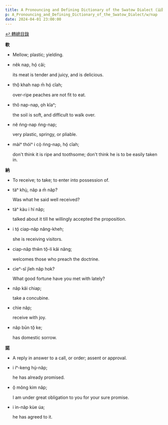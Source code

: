 ```yaml
---
title: A Pronouncing and Defining Dictionary of the Swatow Dialect (汕頭方言音義字典) / nap
p: A_Pronouncing_and_Defining_Dictionary_of_the_Swatow_Dialect/w/nap
date: 2024-04-01 23:00:00
---
```


[↩️ 轉總目錄](/A_Pronouncing_and_Defining_Dictionary_of_the_Swatow_Dialect)


**軟**
- Mellow; plastic; yielding.

- nêk nap, hó̤ căi;

  its meat is tender and juicy, and is delicious.

- thô̤ khah nap m̄ hó̤ cîah;

  over-ripe peaches are not fit to eat.

- thô nap-nap, o̤h kîaⁿ;

  the soil is soft, and difficult to walk over.

- nĕ ńng-nap ńng-nap;

  very plastic, springy, or pliable.

- màiⁿ thóiⁿ i cò̤ ńng-nap, hó̤ cîah;

  don't think it is ripe and toothsome; don't think he is to be easily taken in.

**納**
- To receive; to take; to enter into possession of.

- tàⁿ khṳ̀, nâp a m̄ nâp?

  Was what he said well received?

- tàⁿ kàu i hí nâp;

  talked about it till he willingly accepted the proposition.

- i tó̤ ciap-nâp nâng-kheh;

  she is receiving visitors.

- ciap-nâp thŵn tŏ̤-lí kâi nâng;

  welcomes those who preach the doctrine.

- cìeⁿ-sî jîeh nâp hok?

  What good fortune have you met with lately?

- nâp kâi chiap;

  take a concubine.

- chìe nâp;

  receive with joy.

- nâp būn tŏ̤ ke;

  has domestic sorrow. 

**諾**
- A reply in answer to a call, or order; assent or approval.

- i íⁿ-keng hṳ́-nâp;

  he has already promised.

- ŏ̤ mông kim nâp;

  I am under great obligation to you for your sure promise.

- i ìn-nâp kùe úa;

  he has agreed to it.